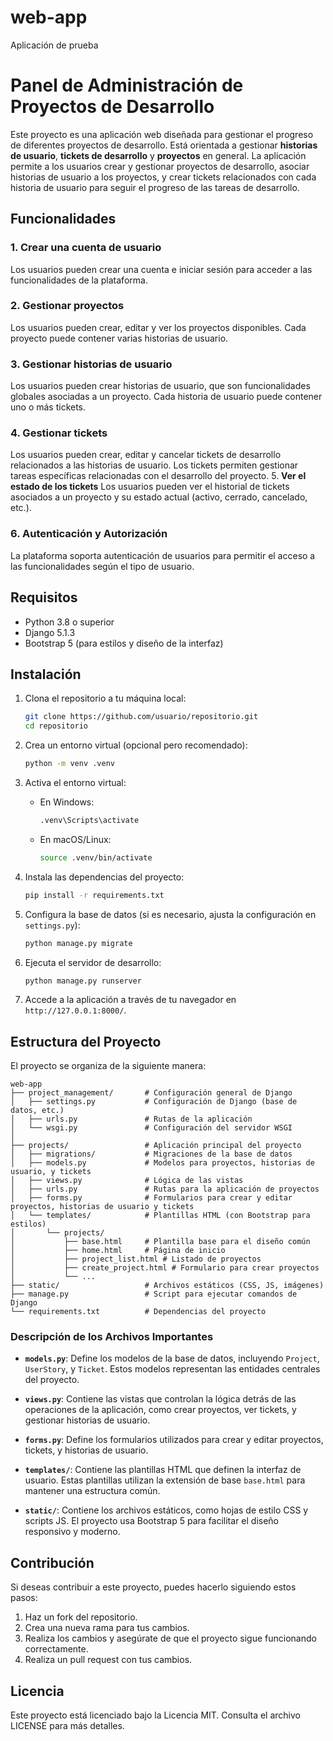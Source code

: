 # web-app
Aplicación de prueba



# Panel de Administración de Proyectos de Desarrollo

Este proyecto es una aplicación web diseñada para gestionar el progreso de diferentes proyectos de desarrollo. Está orientada a gestionar **historias de usuario**, **tickets de desarrollo** y **proyectos** en general. La aplicación permite a los usuarios crear y gestionar proyectos de desarrollo, asociar historias de usuario a los proyectos, y crear tickets relacionados con cada historia de usuario para seguir el progreso de las tareas de desarrollo.

## Funcionalidades

### 1. **Crear una cuenta de usuario**
   Los usuarios pueden crear una cuenta e iniciar sesión para acceder a las funcionalidades de la plataforma.

### 2. **Gestionar proyectos**
   Los usuarios pueden crear, editar y ver los proyectos disponibles. Cada proyecto puede contener varias historias de usuario.

### 3. **Gestionar historias de usuario**
   Los usuarios pueden crear historias de usuario, que son funcionalidades globales asociadas a un proyecto. Cada historia de usuario puede contener uno o más tickets.

### 4. **Gestionar tickets**
   Los usuarios pueden crear, editar y cancelar tickets de desarrollo relacionados a las historias de usuario. Los tickets permiten gestionar tareas específicas relacionadas con el desarrollo del proyecto.
5. **Ver el estado de los tickets**
   Los usuarios pueden ver el historial de tickets asociados a un proyecto y su estado actual (activo, cerrado, cancelado, etc.).

### 6. **Autenticación y Autorización**
   La plataforma soporta autenticación de usuarios para permitir el acceso a las funcionalidades según el tipo de usuario.

## Requisitos

- Python 3.8 o superior
- Django 5.1.3
- Bootstrap 5 (para estilos y diseño de la interfaz)

## Instalación

1. Clona el repositorio a tu máquina local:

   ```bash
   git clone https://github.com/usuario/repositorio.git
   cd repositorio
   ```

2. Crea un entorno virtual (opcional pero recomendado):

   ```bash
   python -m venv .venv
   ```

3. Activa el entorno virtual:

   - En Windows:

     ```bash
     .venv\Scripts\activate
     ```

   - En macOS/Linux:

     ```bash
     source .venv/bin/activate
     ```

4. Instala las dependencias del proyecto:

   ```bash
   pip install -r requirements.txt
   ```

5. Configura la base de datos (si es necesario, ajusta la configuración en `settings.py`):

   ```bash
   python manage.py migrate
   ```

6. Ejecuta el servidor de desarrollo:

   ```bash
   python manage.py runserver
   ```

7. Accede a la aplicación a través de tu navegador en `http://127.0.0.1:8000/`.

## Estructura del Proyecto

El proyecto se organiza de la siguiente manera:

```
web-app
├── project_management/       # Configuración general de Django
│   ├── settings.py           # Configuración de Django (base de datos, etc.)
│   ├── urls.py               # Rutas de la aplicación
│   └── wsgi.py               # Configuración del servidor WSGI
│
├── projects/                 # Aplicación principal del proyecto
│   ├── migrations/           # Migraciones de la base de datos
│   ├── models.py             # Modelos para proyectos, historias de usuario, y tickets
│   ├── views.py              # Lógica de las vistas
│   ├── urls.py               # Rutas para la aplicación de proyectos
│   ├── forms.py              # Formularios para crear y editar proyectos, historias de usuario y tickets
│   └── templates/            # Plantillas HTML (con Bootstrap para estilos)
│       └── projects/
│           ├── base.html     # Plantilla base para el diseño común
│           ├── home.html     # Página de inicio
│           ├── project_list.html # Listado de proyectos
│           ├── create_project.html # Formulario para crear proyectos
│           └── ...
├── static/                   # Archivos estáticos (CSS, JS, imágenes)
├── manage.py                 # Script para ejecutar comandos de Django
└── requirements.txt          # Dependencias del proyecto
```

### Descripción de los Archivos Importantes

- **`models.py`**: Define los modelos de la base de datos, incluyendo `Project`, `UserStory`, y `Ticket`. Estos modelos representan las entidades centrales del proyecto.
  
- **`views.py`**: Contiene las vistas que controlan la lógica detrás de las operaciones de la aplicación, como crear proyectos, ver tickets, y gestionar historias de usuario.
  
- **`forms.py`**: Define los formularios utilizados para crear y editar proyectos, tickets, y historias de usuario.

- **`templates/`**: Contiene las plantillas HTML que definen la interfaz de usuario. Estas plantillas utilizan la extensión de base `base.html` para mantener una estructura común.

- **`static/`**: Contiene los archivos estáticos, como hojas de estilo CSS y scripts JS. El proyecto usa Bootstrap 5 para facilitar el diseño responsivo y moderno.

## Contribución

Si deseas contribuir a este proyecto, puedes hacerlo siguiendo estos pasos:

1. Haz un fork del repositorio.
2. Crea una nueva rama para tus cambios.
3. Realiza los cambios y asegúrate de que el proyecto sigue funcionando correctamente.
4. Realiza un pull request con tus cambios.

## Licencia

Este proyecto está licenciado bajo la Licencia MIT. Consulta el archivo LICENSE para más detalles.
